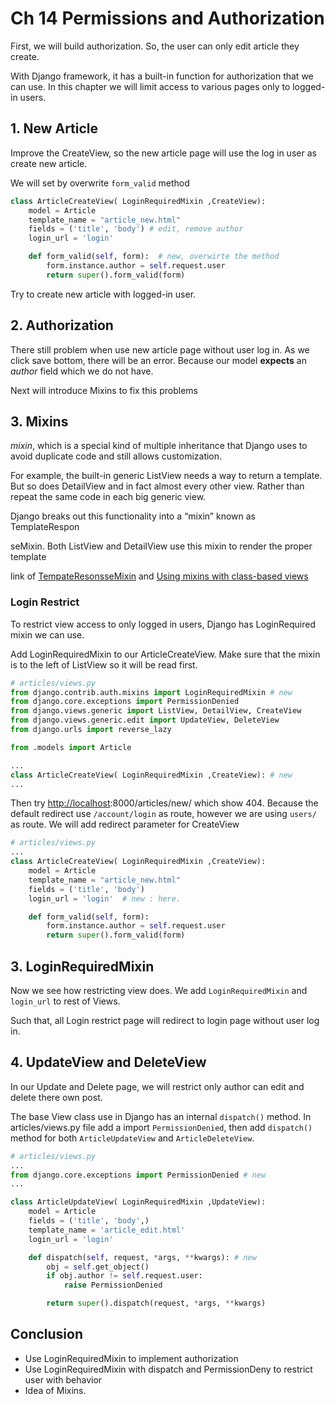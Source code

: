 # Ch 14 Permissions and Authorization

First, we will build authorization. So, the user can only edit article they create.

With Django framework, it has a built-in function for authorization that we can use. In this chapter we will limit access to various pages only to logged-in users.

## 1. New Article

Improve the CreateView, so the new article page will use the log in user as create new article.

We will set by overwrite `form_valid` method

```python
class ArticleCreateView( LoginRequiredMixin ,CreateView):
    model = Article
    template_name = "article_new.html"
    fields = ('title', 'body') # edit, remove author
    login_url = 'login'

    def form_valid(self, form):  # new, overwirte the method
        form.instance.author = self.request.user
        return super().form_valid(form)
```

Try to create new article with logged-in user.

## 2. Authorization

There still problem when use new article page without user log in. As we click save bottom, there will be an error. Because our model **expects** an *author* field which we do not have.

Next will introduce Mixins to fix this problems

## 3. Mixins

*mixin*, which is a special kind of multiple inheritance that Django uses to avoid duplicate code and still allows customization.

For example, the built-in generic ListView needs a way to return a template. But so does DetailView and in fact almost every other view. Rather than repeat the same code in each big generic view.

Django breaks out this functionality into a “mixin” known as TemplateRespon

seMixin. Both ListView and DetailView use this mixin to render the proper template

link of [TempateResonsseMixin](https://docs.djangoproject.com/en/4.0/ref/class-based-views/mixins-simple/#templateresponsemixin) and [Using mixins with class-based views](https://docs.djangoproject.com/en/4.0/topics/class-based-views/mixins/)

### Login Restrict

To restrict view access to only logged in users, Django has LoginRequired mixin we can use.

Add LoginRequiredMixin to our ArticleCreateView. Make sure that the mixin is to the left of ListView so it will be read first.

```python
# articles/views.py
from django.contrib.auth.mixins import LoginRequiredMixin # new
from django.core.exceptions import PermissionDenied
from django.views.generic import ListView, DetailView, CreateView
from django.views.generic.edit import UpdateView, DeleteView
from django.urls import reverse_lazy

from .models import Article

...
class ArticleCreateView( LoginRequiredMixin ,CreateView): # new
...
```

Then try [http://localhost](http://localhost):8000/articles/new/ which show 404. Because the default redirect use `/account/login` as route, however we are using `users/` as route. We will add redirect parameter for CreateView

```python
# articles/views.py
...
class ArticleCreateView( LoginRequiredMixin ,CreateView):
    model = Article
    template_name = "article_new.html"
    fields = ('title', 'body')
    login_url = 'login'  # new : here.

    def form_valid(self, form):
        form.instance.author = self.request.user
        return super().form_valid(form)
```

## 3. LoginRequiredMixin

Now we see how restricting view does. We add `LoginRequiredMixin` and `login_url` to rest of Views.

Such that, all Login restrict page will redirect to login page without user log in.

## 4. UpdateView and DeleteView

In our Update and Delete page, we will restrict only author can edit and delete there own post.

The base View class use in Django has an internal `dispatch()` method. In articles/views.py file add a import `PermissionDenied`, then add `dispatch()` method for both `ArticleUpdateView` and `ArticleDeleteView`.

```python
# articles/views.py
...
from django.core.exceptions import PermissionDenied # new
...

class ArticleUpdateView( LoginRequiredMixin ,UpdateView):
    model = Article
    fields = ('title', 'body',)
    template_name = 'article_edit.html'
    login_url = 'login'

    def dispatch(self, request, *args, **kwargs): # new
        obj = self.get_object()
        if obj.author != self.request.user:
            raise PermissionDenied

        return super().dispatch(request, *args, **kwargs)
```

## Conclusion

- Use LoginRequiredMixin to implement authorization
- Use LoginRequiredMixin with dispatch and PermissionDeny to restrict user with behavior
- Idea of Mixins.
